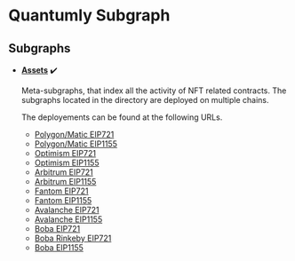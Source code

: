 # Quantumly Subgraph

## Subgraphs

- **[Assets](subgraphs/assets)** :heavy_check_mark:

  Meta-subgraphs, that index all the activity of NFT related contracts. The subgraphs located in the directory are deployed on multiple chains.

  The deployements can be found at the following URLs.
   - [Polygon/Matic EIP721](https://thegraph.com/hosted-service/subgraph/quantumlyy/eip721-subgraph-matic)
   - [Polygon/Matic EIP1155](https://thegraph.com/hosted-service/subgraph/quantumlyy/eip1155-subgraph-matic)
   - [Optimism EIP721](https://thegraph.com/hosted-service/subgraph/quantumlyy/eip721-subgraph-optimism)
   - [Optimism EIP1155](https://thegraph.com/hosted-service/subgraph/quantumlyy/eip1155-subgraph-optimism)
   - [Arbitrum EIP721](https://thegraph.com/hosted-service/subgraph/quantumlyy/eip721-subgraph-arbitrum)
   - [Arbitrum EIP1155](https://thegraph.com/hosted-service/subgraph/quantumlyy/eip1155-subgraph-arbitrum)
   - [Fantom EIP721](https://thegraph.com/hosted-service/subgraph/quantumlyy/eip721-subgraph-fantom)
   - [Fantom EIP1155](https://thegraph.com/hosted-service/subgraph/quantumlyy/eip1155-subgraph-fantom)
   - [Avalanche EIP721](https://thegraph.com/hosted-service/subgraph/quantumlyy/eip721-subgraph-avalanche)
   - [Avalanche EIP1155](https://thegraph.com/hosted-service/subgraph/quantumlyy/eip1155-subgraph-avalanche)
   - [Boba EIP721](https://thegraph.com/hosted-service/subgraph/quantumlyy/eip721-subgraph-boba)
   - [Boba Rinkeby EIP721](https://graph.rinkeby.boba.network:8000/subgraphs/name/shibui/eip721-subgraph-boba)
   - [Boba EIP1155](https://thegraph.com/hosted-service/subgraph/quantumlyy/eip1155-subgraph-boba)
